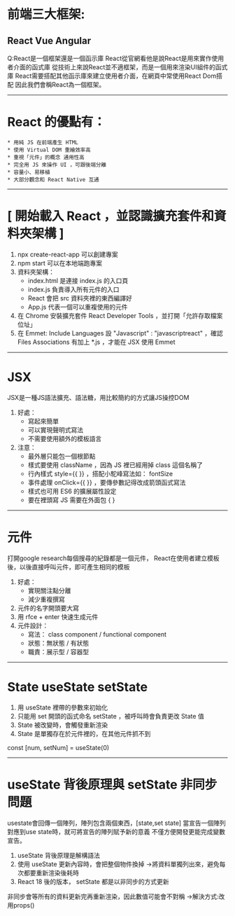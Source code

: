 # 前端三大框架:
## React Vue Angular

Q:React是一個框架還是一個函示庫
React從官網看他是說React是用來實作使用者介面的函式庫
從技術上來說React並不適框架，而是一個用來渲染UI組件的函式庫
React需要搭配其他函示庫來建立使用者介面，在網頁中常使用React Dom搭配
因此我們會稱React為一個框架。

-----------------------------

# React 的優點有：
    * 用純 JS 在前端產生 HTML 
    * 使用 Virtual DOM 重繪效率高
    * 重視「元件」的概念 通用性高
    * 完全用 JS 來操作 UI ，可跟後端分離
    * 容量小、易移植
    * 大部分觀念和 React Native 互通

-----------------------------

# [ 開始載入 React ，並認識擴充套件和資料夾架構 ]
1. npx create-react-app 可以創建專案
2. npm start 可以在本地端跑專案
3. 資料夾架構：
    * index.html 是連接 index.js 的入口頁
    * index.js 負責導入所有元件的入口
    * React 會把 src 資料夾裡的東西編譯好
    * App.js 代表一個可以重複使用的元件
4. 在 Chrome 安裝擴充套件 React Developer Tools ，並打開「允許存取檔案位址」
5. 在 Emmet: Include Languages 設 "Javascript" : "javascriptreact" ，確認 Files Associations 有加上 *.js ，才能在 JSX 使用 Emmet

-----------------------------

# JSX
JSX是一種JS語法擴充、語法糖，用比較簡約的方式讓JS操控DOM

1. 好處：
    * 寫起來簡單
    * 可以實現聲明式寫法
    * 不需要使用額外的模板語言
2. 注意：
    * 最外層只能包一個根節點
    * 樣式要使用 className ，因為 JS 裡已經用掉 class 這個名稱了
    * 行內樣式 style={{ }} ，搭配小駝峰寫法如： fontSize
    * 事件處理 onClick={{ }} ，要傳參數記得改成箭頭函式寫法
    * 樣式也可用 ES6 的擴展屬性設定
    * 要在裡頭寫 JS 需要在外面包 { }

-----------------------------

# 元件

打開google research每個搜尋的紀錄都是一個元件，
React在使用者建立模板後，以後直接呼叫元件，即可產生相同的模板
1. 好處：
    * 實現關注點分離
    * 減少重複撰寫
2. 元件的名字開頭要大寫
3. 用 rfce + enter 快速生成元件
4. 元件設計：
    * 寫法： class component / functional component
    * 狀態：無狀態 / 有狀態
    * 職責：展示型 / 容器型

-----------------------------


# State useState setState

1. 用 useState 裡帶的參數來初始化
2. 只能用 set 開頭的函式命名 setState ，被呼叫時會負責更改 State 值
3. State 被改變時，會觸發重新渲染
4. State 是單獨存在於元件裡的，在其他元件抓不到

const [num, setNum] = useState(0)

-----------------------------

# useState 背後原理與 setState 非同步問題

usestate會回傳一個陣列，陣列包含兩個東西，[state,set state]
當宣告一個陣列對應到use state時，就可將宣告的陣列賦予新的意義
不僅方便開發更能完成變數宣告。


1. useState 背後原理是解構語法
2. 使用 useState 更新內容時，會把整個物件換掉
   ->將資料單獨列出來，避免每次都要重新渲染後耗時
3. React 18 後的版本， setState 都是以非同步的方式更新

非同步會等所有的資料更新完再重新渲染，因此數值可能會不對稱
->解決方式:改用props()







